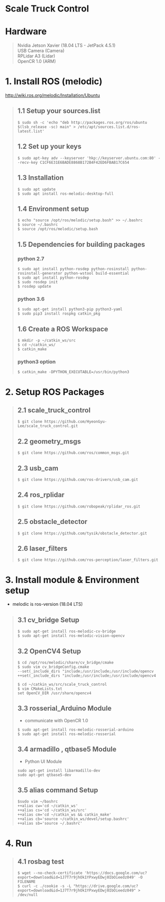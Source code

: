 # Scale Truck Control

# Hardware
>Nvidia Jetson Xavier (18.04 LTS - JetPack 4.5.1)   
>USB Camera (Camera)   
>RPLidar A3 (Lidar)   
>OpenCR 1.0 (ARM)

# 1. Install ROS (melodic)
http://wiki.ros.org/melodic/Installation/Ubuntu

>## 1.1 Setup your sources.list
>```
>$ sudo sh -c 'echo "deb http://packages.ros.org/ros/ubuntu $(lsb_release -sc) main" > /etc/apt/sources.list.d/ros-latest.list'
>```
>## 1.2 Set up your keys
>```
>$ sudo apt-key adv --keyserver 'hkp://keyserver.ubuntu.com:80' --recv-key C1CF6E31E6BADE8868B172B4F42ED6FBAB17C654
>```
>## 1.3 Installation
>```
>$ sudo apt update   
>$ sudo apt install ros-melodic-desktop-full
>```
>## 1.4 Environment setup
>```
>$ echo "source /opt/ros/melodic/setup.bash" >> ~/.bashrc
>$ source ~/.bashrc
>$ source /opt/ros/melodic/setup.bash
>```
>## 1.5 Dependencies for building packages
>### python 2.7
>```
>$ sudo apt install python-rosdep python-rosinstall python-rosinstall-generator python-wstool build-essential
>$ sudo apt install python-rosdep
>$ sudo rosdep init
>$ rosdep update
>```
>### python 3.6
>```
>$ sudo apt-get install python3-pip python3-yaml
>$ sudo pip3 install rospkg catkin_pkg
>```
>## 1.6 Create a ROS Workspace
>```
>$ mkdir -p ~/catkin_ws/src
>$ cd ~/catkin_ws/
>$ catkin_make
>```
>### python3 option
>```
>$ catkin_make -DPYTHON_EXECUTABLE=/usr/bin/python3
>```
# 2. Setup ROS Packages
>## 2.1 scale_truck_control
>```
>$ git clone https://github.com/HyeonGyu-Lee/scale_truck_control.git 
>```
>## 2.2 geometry_msgs
>```
>$ git clone https://github.com/ros/common_msgs.git
>```
>## 2.3 usb_cam
>```
>$ git clone https://github.com/ros-drivers/usb_cam.git
>```
>## 2.4 ros_rplidar
>```
>$ git clone https://github.com/robopeak/rplidar_ros.git
>```
>## 2.5 obstacle_detector
>```
>$ git clone https://github.com/tysik/obstacle_detector.git
>```
>## 2.6 laser_filters
>```
>$ git clone https://github.com/ros-perception/laser_filters.git 
>```

# 3. Install module & Environment setup
- melodic is ros-version (18.04 LTS)
>## 3.1 cv_bridge Setup
>```
>$ sudo apt-get install ros-melodic-cv-bridge   
>$ sudo apt-get install ros-melodic-vision-opencv   
>```
>## 3.2 OpenCV4 Setup
> ```
> $ cd /opt/ros/melodic/share/cv_bridge/cmake
> $ sudo vim cv_bridgeConfig.cmake
> --set(_include_dirs "include;/usr/include;/usr/include/opencv
> ++set(_include_dirs "include;/usr/include;/usr/include/opencv4
> ```
> ```
> $ cd ~/catkin_ws/src/scale_truck_control
> $ vim CMakeLists.txt
> set OpenCV_DIR /usr/share/opencv4
> ```
>## 3.3 rosserial_Arduino Module
>- communicate with OpenCR 1.0
>```
>$ sudo apt-get install ros-melodic-rosserial-arduino   
>$ sudo apt-get install ros-melodic-rosserial   
>```
>## 3.4 armadillo , qtbase5 Module
>- Python UI Module
>```
> sudo apt-get install libarmadillo-dev
> sudo apt-get qtbase5-dev 
> ```
>## 3.5 alias command Setup
>```
>$sudo vim ~/bashrc
>++alias cw='cd ~/catkin_ws'
>++alias cs='cd ~/catkin_ws/src'
>++alias cm='cd ~/catkin_ws && catkin_make'
>++alias cb='source ~/catkin_ws/devel/setup.bashrc'
>++alias sb='source ~/.bashrc'
>```

# 4. Run
>## 4.1 rosbag test
>```
>$ wget --no-check-certificate 'https://docs.google.com/uc?export=download&id=1J7T7r9jhOk1YPxwyEDwj0IbOieedz049' -O FILENAME
>$ curl -c ./cookie -s -L "https://drive.google.com/uc?export=download&id=1J7T7r9jhOk1YPxwyEDwj0IbOieedz049" > /dev/null
>```
